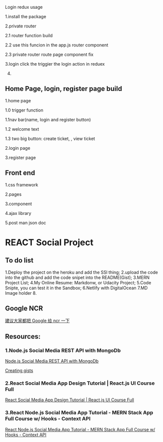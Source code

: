 

Login  redux usage

1.install the package

2.private router

2.1 router function build

2.2 use this funcion in the app.js router component

2.3 private router route page component fix

3.login click the triggier the login action in reduex

4.



## Home Page, login, register page build

1.home page

1.0 trigger function

1.1nav bar(name, login and register button)

1.2 welcome text

1.3 two big button: create ticket, , view ticket



2.login page

3.register page



## Front end

1.css framework

2.pages

3.component

4.ajax library

5.post man json doc









# REACT Social Project

## To do list
1.Deploy the project on the heroku and add the SSl thing;
2.upload the code into the github and add the code snipet into the README(Gist);
3.MERN Project List;
4.My Online Resume: Markdonw, or Udacity Project;
5.Code Snipte, you can test it in the Sandbox;
6.Netlify with DigitalOcean
7.MD Image holder 
8.

## Google NCR
[建议大家都把 Google 给 ncr 一下](https://www.v2ex.com/t/770093) 
## Resources:
### 1.Node.js Social Media REST API with MongoDb
[Node.js Social Media REST API with MongoDb](https://www.youtube.com/watch?v=ldGl6L4Vktk)  

[Creating gists](https://docs.github.com/en/github/writing-on-github/editing-and-sharing-content-with-gists/creating-gists)  

### 2.React Social Media App Design Tutorial | React.js UI Course Full
[React Social Media App Design Tutorial | React.js UI Course Full](https://www.youtube.com/watch?v=zM93yZ_8SvE)  

### 3.React Node.js Social Media App Tutorial - MERN Stack App Full Course w/ Hooks - Context API
[React Node.js Social Media App Tutorial - MERN Stack App Full Course w/ Hooks - Context API](https://www.youtube.com/watch?v=pFHyZvVxce0)  
